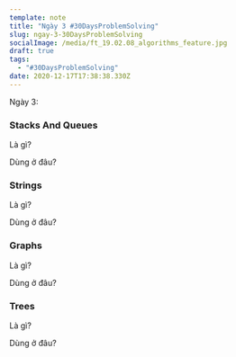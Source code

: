 ```yaml
---
template: note
title: "Ngày 3 #30DaysProblemSolving"
slug: ngay-3-30DaysProblemSolving
socialImage: /media/ft_19.02.08_algorithms_feature.jpg
draft: true
tags:
  - "#30DaysProblemSolving"
date: 2020-12-17T17:38:38.330Z
---
```

Ngày 3:

### Stacks And Queues

Là gì?

Dùng ở đâu?

### Strings

Là gì?

Dùng ở đâu?

### Graphs

Là gì?

Dùng ở đâu?

### Trees

Là gì?

Dùng ở đâu?